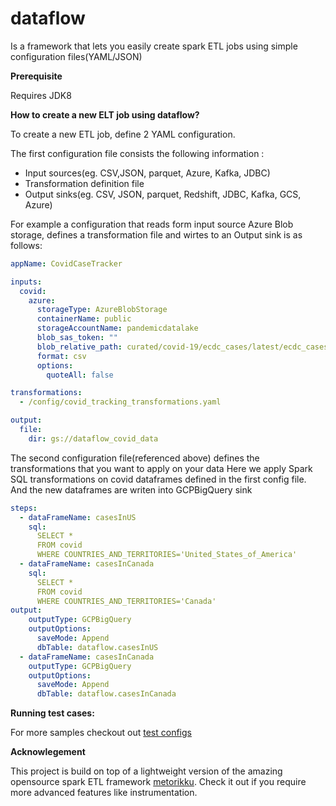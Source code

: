  dataflow 
===========================

 
 Is a framework that lets you easily create spark ETL jobs  using simple configuration files(YAML/JSON)

**Prerequisite**

Requires JDK8 

**How to create a new ELT job using dataflow?**

To create a new ETL job, define 2 YAML configuration. 

The first configuration  file consists the following information :
  - Input sources(eg. CSV,JSON, parquet, Azure, Kafka, JDBC)
  - Transformation definition file
  - Output sinks(eg. CSV, JSON, parquet, Redshift, JDBC, Kafka, GCS, Azure)

For example a configuration that reads form input source Azure Blob storage, defines a transformation file
 and wirtes to an Output sink is as follows:
 
```yaml
appName: CovidCaseTracker

inputs:
  covid:
    azure:
      storageType: AzureBlobStorage
      containerName: public
      storageAccountName: pandemicdatalake
      blob_sas_token: ""
      blob_relative_path: curated/covid-19/ecdc_cases/latest/ecdc_cases.csv
      format: csv
      options:
        quoteAll: false

transformations:
  - /config/covid_tracking_transformations.yaml

output:
  file:
    dir: gs://dataflow_covid_data
```

The second configuration file(referenced above) defines the transformations that you want to apply on your data
Here we apply Spark SQL transformations on covid dataframes defined in the first config file. And the 
new dataframes are writen into GCPBigQuery sink 
 
```yaml
steps:
  - dataFrameName: casesInUS
    sql:
      SELECT *
      FROM covid
      WHERE COUNTRIES_AND_TERRITORIES='United_States_of_America'
  - dataFrameName: casesInCanada
    sql:
      SELECT *
      FROM covid
      WHERE COUNTRIES_AND_TERRITORIES='Canada'
output:
    outputType: GCPBigQuery
    outputOptions:
      saveMode: Append
      dbTable: dataflow.casesInUS
  - dataFrameName: casesInCanada
    outputType: GCPBigQuery
    outputOptions:
      saveMode: Append
      dbTable: dataflow.casesInCanada
```
**Running test cases:**

For more samples checkout out [test configs](src/test/resources/config)



**Acknowlegement**

This project is build on top of a  lightweight version of the amazing opensource spark ETL framework [metorikku](https://github.com/YotpoLtd/metorikku).
Check it out if you require more advanced features like instrumentation. 

 
